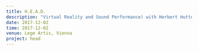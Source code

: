 ```yaml
---
title: H.E.A.D.
description: "Virtual Reality and Sound Performance) with Herbert Hutter and Linus Barta"
date: 2017-12-02
time: 2017-12-02
venue: Lege Artis, Vienna
project: head
---
```




